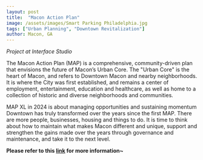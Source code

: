 ```yaml
---
layout: post
title:  "Macon Action Plan"
image: /assets/images/Smart Parking Philadelphia.jpg
tags: ["Urban Planning", "Downtown Revitalization"]
author: Macon, GA
---
```


*Project at Interface Studio*

The Macon Action Plan (MAP) is a comprehensive, community-driven plan that envisions the future of Macon’s Urban Core. The "Urban Core" is the heart of Macon, and refers to Downtown Macon and nearby neighborhoods. It is where the City was first established, and remains a center of employment, entertainment, education and healthcare, as well as home to a collection of historic and diverse neighborhoods and communities. 

MAP XL in 2024 is about managing opportunities and sustaining momentum Downtown has truly transformed over the years since the first MAP. There are more people, businesses, housing and things to do. It is time to think about how to maintain what makes Macon different and unique, support and strengthen the gains made over the years through governance and maintenance, and take it to the next level. 

**Please refer to this [link](https://www.maconbibb.us/mapxlrevealed/) for more information~**
